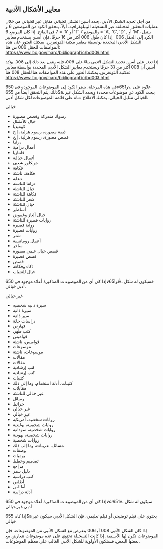 ## معايير الأشكال الأدبية

من أجل تحديد الشكل الأدبي، يحدد أسبن الشكل الخيالي مقابل غير الخيالي من خلال عمليات التحقق المختلفة عبر التسجيلة البيبلوغرافية. أولاً، يتحقق الكود من الموضعين 6 و 7 في الفاتح. إذا كان الموضع 6 = 'A' أو 'T' والموضع 7 = 'A', 'C', 'D'
, أو 'M'، ينتقل الكود إلى الحقل  006 . إذا كان طول 006 أكثر من 16 حرفًا، فإن أسبن يستخدم معايير الشكل الأدبي المحددة بواسطة معايير مكتبة الكونغرس. يمكنك العثور على هذه المواصفات للحقل 006 من هنا: https://www.loc.gov/marc/bibliographic/bd006.html

إذا تعذر على أسبن تحديد الشكل الأدبي بناءً على 006، فإنه ينتقل بعد ذلك إلى 008. يؤكد أسبن أن 008 أكثر من 33 حرفًا ويستخدم معايير الشكل الأدبي المحددة بواسطة معايير مكتبة الكونغرس. يمكنك العثور على هذه المواصفات هنا للحقل 008 هنا: 
https://www.loc.gov/marc/bibliographic/bd008.html

في هذه المرحلة، ينظر الكود إلى الموضوعات  الموجودة في 650$v  و 651$v. علاوة على ذلك، يتم التحقق أيضاً من 655$a. يبحث الكود عن موضوعات محددة ويحدد الشكل غير الخيالي مقابل الخيالي. يمكنك الاطلاع أدناه على قائمة الموضوعات لكل شكل أدبي.

خيالي
- رسوك متحركة وقصص مصورة
- خيال للأطفال
- كوميديا
- قصة مصورة، رسوم هزلية، إلخ
- قصص مصورة، رسوم هزلية، إلخ
- دراما
- أعمال درامية
- فانتازيا
- أعمال خيالية
- فولكلور شعبي
- فكاهة
- فكاهة، ناشئة
- دعابة
- دراما للناشئة
- خيال للناشئة
- فكاهة للناشئة
- شعر للناشئة
- خيال للناشئة
- أساطير
- خيال ألغاز وغموض
- روايات قصيرة للناشئة
- رواية قصيرة
- روايات قصيرة
- شعر
- أعمال رومانسية
- ساخر
- قصص خيال علمي مصورة
- قصص قصيرة
- قصص
- ذكاء وفكاهة
- خيال للشباب

إذا كان أي من الموضوعات المذكورة أعلاه موجود في 650$v أو 651$v، فسيكون له شكل أدبي خيالي. 

غير خيالي
- سيرة ذاتية شخصية
- سيرة ذاتية
- سير ذاتية
- دراسات حالة
- فهارس
- كتب طهي
- قواميس
- قواميس، ناشئة
- موسوعات
- موسوعات، ناشئة
- مقالات
- مقالات
- كتب إرشادية
- كتب إرشادية
- كتيبات
- كتيبات، أدلة استخدام، وما إلى ذلك
- مقابلات
- غير خيالي للناشئة
- رسائل
- خرائط
- غير خيالي
- غير خيالي
- روايات شخصية، أمريكية
- روايات شخصية، بولندية
- روايات شخصية، سودانية
- روايات شخصية، يهودية
- روايات شخصية
- مسائل، تدريبات، وما إلى ذلك
- وصفات
- يوميات
- تصاميم وخطط
- مراجع
- دليل سفر
- كتب دراسية
- أطلس
- أطالس
- أدلة دراسة

إذا كان أي من الموضوعات المذكورة أعلاه موجود في 650$v or 651$v، سيكون له شكل أدبي غير خيالي. 

إذا كان  655$a يحتوي على فيلم توضيحي أو فيلم تعليمي، فإن الشكل الأدبي سيكون غير خيالي. 

إذا كان الشكل الأدبي 008 أو 006 يتعارض مع الشكل الأدبي من الموضوعات، فإن الموضوعات تكون لها الأسبقية. إذا كانت التسجيلة تحتوي على عدة موضوعات تتعارض مع بعضها البعض، فستكون الأولوية للشكل الأدبي الغالب على معظم الموضوعات.   
